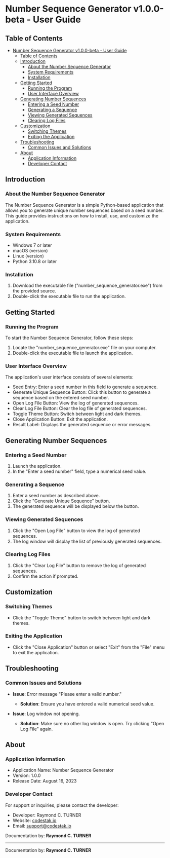 # Number Sequence Generator v1.0.0-beta - User Guide

## Table of Contents

- [Number Sequence Generator v1.0.0-beta - User Guide](#number-sequence-generator-v100-beta---user-guide)
  - [Table of Contents](#table-of-contents)
  - [Introduction](#introduction)
    - [About the Number Sequence Generator](#about-the-number-sequence-generator)
    - [System Requirements](#system-requirements)
    - [Installation](#installation)
  - [Getting Started](#getting-started)
    - [Running the Program](#running-the-program)
    - [User Interface Overview](#user-interface-overview)
  - [Generating Number Sequences](#generating-number-sequences)
    - [Entering a Seed Number](#entering-a-seed-number)
    - [Generating a Sequence](#generating-a-sequence)
    - [Viewing Generated Sequences](#viewing-generated-sequences)
    - [Clearing Log Files](#clearing-log-files)
  - [Customization](#customization)
    - [Switching Themes](#switching-themes)
    - [Exiting the Application](#exiting-the-application)
  - [Troubleshooting](#troubleshooting)
    - [Common Issues and Solutions](#common-issues-and-solutions)
  - [About](#about)
    - [Application Information](#application-information)
    - [Developer Contact](#developer-contact)

## Introduction

### About the Number Sequence Generator

The Number Sequence Generator is a simple Python-based application that allows you to generate unique number sequences based on a seed number. This guide provides instructions on how to install, use, and customize the application.

### System Requirements

- Windows 7 or later
- macOS (version)
- Linux (version)
- Python 3.10.8 or later

### Installation

1. Download the executable file ("number_sequence_generator.exe") from the provided source.
2. Double-click the executable file to run the application.

## Getting Started

### Running the Program

To start the Number Sequence Generator, follow these steps:

1. Locate the "number_sequence_generator.exe" file on your computer.
2. Double-click the executable file to launch the application.

### User Interface Overview

The application's user interface consists of several elements:

- Seed Entry: Enter a seed number in this field to generate a sequence.
- Generate Unique Sequence Button: Click this button to generate a sequence based on the entered seed number.
- Open Log File Button: View the log of generated sequences.
- Clear Log File Button: Clear the log file of generated sequences.
- Toggle Theme Button: Switch between light and dark themes.
- Close Application Button: Exit the application.
- Result Label: Displays the generated sequence or error messages.

## Generating Number Sequences

### Entering a Seed Number

1. Launch the application.
2. In the "Enter a seed number" field, type a numerical seed value.

### Generating a Sequence

1. Enter a seed number as described above.
2. Click the "Generate Unique Sequence" button.
3. The generated sequence will be displayed below the button.

### Viewing Generated Sequences

1. Click the "Open Log File" button to view the log of generated sequences.
2. The log window will display the list of previously generated sequences.

### Clearing Log Files

1. Click the "Clear Log File" button to remove the log of generated sequences.
2. Confirm the action if prompted.

## Customization

### Switching Themes

- Click the "Toggle Theme" button to switch between light and dark themes.

### Exiting the Application

- Click the "Close Application" button or select "Exit" from the "File" menu to exit the application.

## Troubleshooting

### Common Issues and Solutions

- **Issue**: Error message "Please enter a valid number."
  - **Solution**: Ensure you have entered a valid numerical seed value.

- **Issue**: Log window not opening.
  - **Solution**: Make sure no other log window is open. Try clicking "Open Log File" again.

## About

### Application Information

- Application Name: Number Sequence Generator
- Version: 1.0.0
- Release Date: August 16, 2023

### Developer Contact

For support or inquiries, please contact the developer:  
- Developer: Raymond C. TURNER
- Website: [codestak.io](https://codestak.io)
- Email: [support@codestak.io](mailto:support@codestak.io)


Documentation by: **Raymond C. TURNER**

---

Documentation by: **Raymond C. TURNER**